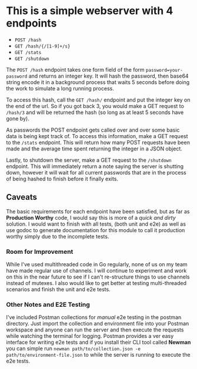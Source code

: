 # This is a simple webserver with 4 endpoints

* `POST /hash`
* `GET /hash/{/[1-9]+/s}`
* `GET /stats`
* `GET /shutdown`

The `POST /hash` endpoint takes one form field of the form `password=your-password` and returns an integer key. It will hash the password, then base64 string encode it in a background process that waits 5 seconds before doing the work to simulate a long running process.

To access this hash, call the `GET /hash/` endpoint and put the integer key on the end of the url. So if you got back 3, you would make a GET request to `/hash/3` and will be returned the hash (so long as at least 5 seconds have gone by).

As passwords the POST endpoint gets called over and over some basic data is being kept track of. To access this information, make a GET request to the `/stats` endpoint. This will return how many POST requests have been made and the average time spent returning the integer in a JSON object.

Lastly, to shutdown the server, make a GET request to the `/shutdown` endpoint. This will immediately return a note saying the server is shutting down, however it will wait for all current passwords that are in the process of being hashed to finish before it finally exits.

## Caveats

The basic requirements for each endpoint have been satisfied, but as far as **Production Worthy** code, I would say this is more of a *quick and dirty* solution. I would want to finish with all tests, (both unit and e2e) as well as use godoc to generate documentation for this module to call it production worthy simply due to the incomplete tests.

### Room for Improvement

While I've used multithreaded code in Go regularly, none of us on my team have made regular use of channels. I will continue to experiment and work on this in the near future to see if I can't re-structure things to use channels instead of mutexes. I also would like to get better at testing multi-threaded scenarios and finish the unit and e2e tests.

### Other Notes and E2E Testing

I've included Postman collections for *manual* e2e testing in the postman directory. Just import the collection and environment file into your Postman workspace and anyone can run the server and then execute the requests while watching the terminal for logging. Postman provides a ver easy interface for writing e2e tests and if you install their CLI tool called **Newman** you can simple run `newman path/to/collection.json -e path/to/environment-file.json` to while the server is running to execute the e2e tests.

